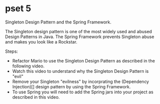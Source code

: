 pset 5
======

Singleton Design Pattern and the Spring Framework.

The Singleton design pattern is one of the most widely used and abused Design Patterns in Java.
The Spring Framework prevents Singleton abuse and makes you look like a Rockstar.

Steps:
  * Refactor Mario to use the Singleton Design Pattern as described in the following video.
  * Watch this video to understand why the Singleton Design Pattern is "evil"
  * Remove your Singleton "evilness" by incorprating the (Dependency Injection)[] design pattern by using the Spring Framework.
  * To use Spring you will need to add the Spring jars into your project as described in this video.

 
